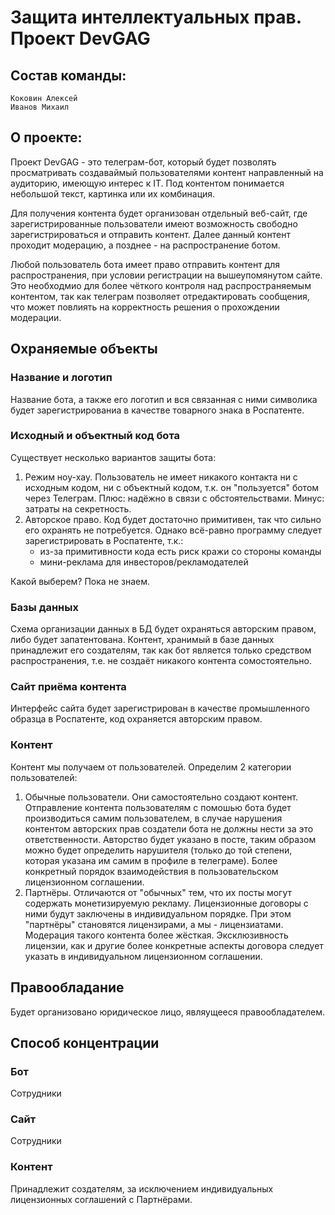 # Защита интеллектуальных прав. Проект DevGAG

## Состав команды:

	Коковин Алексей
	Иванов Михаил

## О проекте:

Проект DevGAG - это телеграм-бот, который будет позволять просматривать создаваймый пользователями контент направленный на аудиторию, имеющую интерес к IT. Под контентом понимается небольшой текст, картинка или их комбинация.

Для получения контента будет организован отдельный веб-сайт, где зарегистрированные пользователи имеют возможность свободно зарегистрироваться и отправить контент. Далее данный контент проходит модерацию, а позднее - на распространение ботом.

Любой пользователь бота имеет право отправить контент для распространения, при условии регистрации на вышеупомянутом сайте. Это необходмио для более чёткого контроля над распространяемым контентом, так как телеграм позволяет отредактировать сообщения, что может повлиять на корректность решения о прохождении модерации.

## Охраняемые объекты

### Название и логотип

Название бота, а также его логотип и вся связанная с ними символика будет зарегистрированиа в качестве товарного знака в Роспатенте.

### Исходный и объектный код бота

Существует несколько вариантов защиты бота:

1. Режим ноу-хау. Пользователь не имеет никакого контакта ни с исходным кодом, ни с объектный кодом, т.к. он "пользуется" ботом через Телеграм. Плюс: надёжно в связи с обстоятельствами. Минус: затраты на секретность.
2. Авторское право. Код будет достаточно примитивен, так что сильно его охранять не потребуется. Однако всё-равно программу следует зарегистрировать в Роспатенте, т.к.:
	- из-за примитивности кода есть риск кражи со стороны команды
	- мини-реклама для инвесторов/рекламодателей

Какой выберем? Пока не знаем.

### Базы данных

<!--Хотелось бы авторское право + регистрация, но не понятно, как оно работает в базами данных, которые собираются "постепенно".
Однако также применим режим ноу-хау.-->

Схема организации данных в БД будет охраняться авторским правом, либо будет запатентована. Контент, хранимый в базе данных принадлежит его создателям, так как бот является только средством распространения, т.е. не создаёт никакого контента сомостоятельно.

### Сайт приёма контента

Интерфейс сайта будет зарегистрирован в качестве промышленного образца в Роспатенте, код охраняется авторским правом.

### Контент

Контент мы получаем от пользователей. Определим 2 категории пользователей:

1. Обычные пользователи. Они самостоятельно создают контент. Отправление контента пользователям с помошью бота будет производиться самим пользователем, в случае нарушения контентом авторских прав создатели бота не должны нести за это ответственности. Авторство будет указано в посте, таким образом можно будет определить нарушителя (только до той степени, которая указана им самим в профиле в телеграме). Более конкретный порядок взаимодействия в пользовательском лицензионном соглашении.
2. Партнёры. Отличаются от "обычных" тем, что их посты могут содержать монетизируемую рекламу. Лицензионные договоры с ними будут заключены в индивидуальном порядке. При этом "партнёры" становятся лицензирами, а мы - лицензиатами. Модерация такого контента более жёсткая. Эксклюзивность лицензии, как и другие более конкретные аспекты договора следует указать в индивидуальном лицензионном соглашении.

## Правообладание

Будет организовано юридическое лицо, являущееся правообладателем.

## Способ концентрации

### Бот

Сотрудники

### Сайт

Сотрудники

### Контент

Принадлежит создателям, за исключением индивидуальных лицензионных соглашений с Партнёрами.

